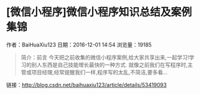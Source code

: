 # [微信小程序]微信小程序知识总结及案例集锦
作者：BaiHuaXiu123
日期：2016-12-01 14:54
浏览量：19185
> 简介：前言
  今天把之前收集的微信小程序案例,给大家共享出来,一起学习!学习的别人东西是自己技能增长最快的一种方式.
就像之前我们在写程序时,主管或项目经理,经常提醒我们一样,程序写的太乱,不简洁,要多看...

 链接：http://blog.csdn.net/baihuaxiu123/article/details/53419093
